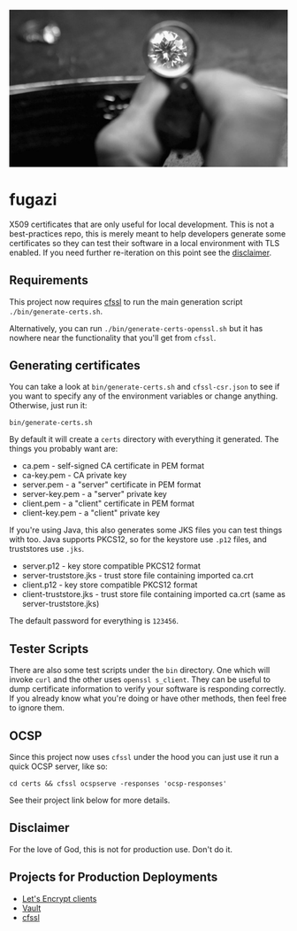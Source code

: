 ![header image](header.jpg)

# fugazi
X509 certificates that are only useful for local development. This is not a best-practices repo, 
this is merely meant to help developers generate some certificates so they can test their software 
in a local environment with TLS enabled. If you need further re-iteration on this point see the 
[disclaimer](#disclaimer).

## Requirements
This project now requires [cfssl](https://github.com/cloudflare/cfssl) to run the main generation script `./bin/generate-certs.sh`.

Alternatively, you can run `./bin/generate-certs-openssl.sh` but it has nowhere near the functionality that you'll get from `cfssl`.

## Generating certificates
You can take a look at `bin/generate-certs.sh` and `cfssl-csr.json` to see if you want to specify any of the environment variables or change anything. Otherwise, just run it:

```
bin/generate-certs.sh
```

By default it will create a `certs` directory with everything it generated. The things you probably want are:

* ca.pem - self-signed CA certificate in PEM format
* ca-key.pem - CA private key
* server.pem - a "server" certificate in PEM format
* server-key.pem - a "server" private key
* client.pem - a "client" certificate in PEM format
* client-key.pem - a "client" private key

If you're using Java, this also generates some JKS files you can test things with too. Java supports PKCS12, so for the keystore use  ```.p12``` files, and truststores use ```.jks```.

* server.p12 - key store compatible PKCS12 format
* server-truststore.jks - trust store file containing imported ca.crt
* client.p12 - key store compatible PKCS12 format
* client-truststore.jks - trust store file containing imported ca.crt (same as server-truststore.jks)

The default password for everything is `123456`. 

## Tester Scripts
There are also some test scripts under the `bin` directory. One which will invoke `curl` and the other uses 
`openssl s_client`. They can be useful to dump certificate information to verify your software is responding correctly. If you already know what you're doing or have other methods, then feel free to ignore them.

## OCSP
Since this project now uses `cfssl` under the hood you can just use it run a quick OCSP server, like so:

```
cd certs && cfssl ocspserve -responses 'ocsp-responses'
```

See their project link below for more details.

## Disclaimer
For the love of God, this is not for production use. Don't do it.

## Projects for Production Deployments
- [Let's Encrypt clients](https://letsencrypt.org/docs/client-options/)
- [Vault](https://www.vaultproject.io/)
- [cfssl](https://github.com/cloudflare/cfssl)
